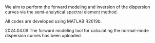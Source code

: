 We aim to perform the forward modeling and inversion of the dispersion curves via the semi-analytical spectral element method.

All codes are developed using MATLAB R2019b.

2024.04.09 The forward modeling tool for calculating the normal-mode dispersion curves has been uploaded.

